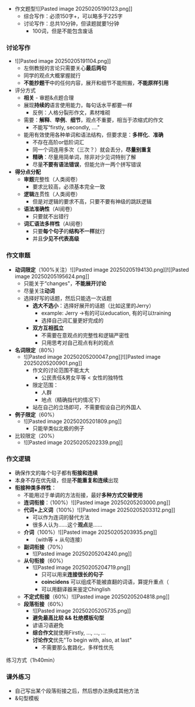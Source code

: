 - 作文题型![[Pasted image 20250205190123.png]]
	- 综合写作：必须150字+，可以略多于225字
	- 讨论写作：总共10分钟，但读题就要1分钟
		- 100词，但是不能包含废话

### 讨论写作
- ![[Pasted image 20250205191104.png]]
	- 左侧教授的言论只需要关心**最后两句**
	- 同学的观点大概掌握就行
	- **不能抄题干**中的任何内容，展开和细节不能照搬，**不能原样引用**
- 评分方式
	- **相关** - 审题&点题合理
	- 展现**持续的**语言使用能力，每句话水平都要一样
		- 反例：人格分裂形作文，素材堆砌
	- 需要：**解释**、**举例**、**细节**，观点不重要，相当于浓缩式的作文
		- 不能写“firstly, secondly, ...."
	- 能用有效使用各种单词和语法结构，但要求是：**多样化**、**准确**
		- 不存在高阶or低阶词汇
		- 同一个词连用多次（三次？）就会丢分，**尽量别重复**
		- **精确**：尽量用简单词，除非对少见词特别了解
		- 尽量**不要有语法错误**，但能允许一两个拼写错误
- **得分点分配**
	- **审题**完整性（人类阅卷）
		- 要求比较高，必须基本完全一致
	- **逻辑**连贯性（人类阅卷）
		- 但是对逻辑的要求不高，只要不要有神级的跳跃逻辑
	- **语法准确性**（AI阅卷）
		- 只要就不出错行
	- **词汇语法多样性**（AI阅卷）
		- 只要**每个句子**的**结构不一样**就行
		- 并且**少见不代表高级**

### 作文审题
 - **动词限定**（100%关注）![[Pasted image 20250205194130.png]]![[Pasted image 20250205195624.png]]
	 - 只能关于“changes"，**不能展开讨论**
	 - 尽量关注**动词**
	 - 选择好写的话题，然后只能选一次话题
		- **选大不选小**：选择好展开的话题（比如这里的Jerry）
			- example: Jerry ->有的可以education, 有的可以training
			- 选择自己词汇量更好完成的
		- **双方互相孤立**
			- 不需要在意观点的完整性和逻辑严密性
			- 只用思考对自己观点有利的观点
- **名词限定**（80%）
	- ![[Pasted image 20250205200047.png]]![[Pasted image 20250205200901.png]]
		-  作文的讨论范围不能太大
			- 公民责任&男女平等 < 女性的独特性
		- 限定范围：
			- 人群
			- 地点（精确指代的情况下）
		- 站在自己的立场即可，不需要假设自己的外国人
- **例子限定**（60%）
	- ![[Pasted image 20250205201809.png]]
		- 只能举类似北极的例子
- 比较限定（20%）
	- ![[Pasted image 20250205202339.png]]


### 作文逻辑
 - 确保作文的每个句子都有**衔接和连续**
 - 本身不存在优先级，但是**不能重复和连续**出现
 - **衔接种类多样性**：
	 - 不能用过于单调的方法衔接，最好**多种方式交替使用**
	 - **连词衔接**：（100%）![[Pasted image 20250205203000.png]]
	 - **代词+上义词**（100%）![[Pasted image 20250205203312.png]]
		 - 可以作为连词的替代方法
		 - 很多人认为……这个**观点**是……
	- **介词**（100%）![[Pasted image 20250205203935.png]]
		- （with等 + 从句连接）
	- **副词衔接**（70%）
		- ![[Pasted image 20250205204240.png]]
	- **从句衔接**（60%）
		- ![[Pasted image 20250205204719.png]]
			- 只可以用来**连接很长的句子**
			- **coincidens** 可以组成不能被直翻的词语，算提升重点（
			- 可以用翻译器来鉴定Chinglish
	- **不定式衔接**（60%）![[Pasted image 20250205204818.png]]
	- **段落衔接**（60%）
		- ![[Pasted image 20250205205735.png]]
		- **避免最高比较 && 杜绝模板句型**
		- 谚语习语避免
		- **综合作文**就使用Firstly, ..., ..., ...
		- **讨论作文**优先"To begin with, also, at last"
			- 不需要那么套路化，多样性优先



练习方式（1h40min）


### 课外练习
- 自己写出某个段落衔接之后，然后想办法换成其他方法
- &句型模板